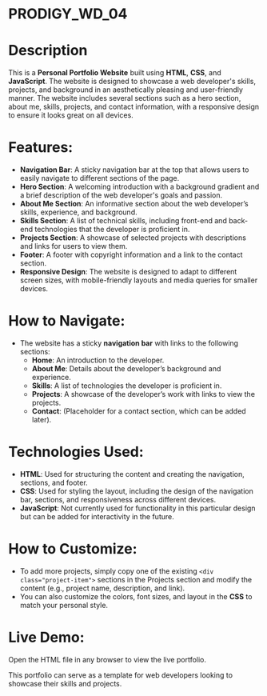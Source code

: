 # PRODIGY_WD_04
# Description 

This is a **Personal Portfolio Website** built using **HTML**, **CSS**, and **JavaScript**. The website is designed to showcase a web developer's skills, projects, and background in an aesthetically pleasing and user-friendly manner. The website includes several sections such as a hero section, about me, skills, projects, and contact information, with a responsive design to ensure it looks great on all devices.

# Features:
- **Navigation Bar**: A sticky navigation bar at the top that allows users to easily navigate to different sections of the page.
- **Hero Section**: A welcoming introduction with a background gradient and a brief description of the web developer's goals and passion.
- **About Me Section**: An informative section about the web developer’s skills, experience, and background.
- **Skills Section**: A list of technical skills, including front-end and back-end technologies that the developer is proficient in.
- **Projects Section**: A showcase of selected projects with descriptions and links for users to view them.
- **Footer**: A footer with copyright information and a link to the contact section.
- **Responsive Design**: The website is designed to adapt to different screen sizes, with mobile-friendly layouts and media queries for smaller devices.

# How to Navigate:
- The website has a sticky **navigation bar** with links to the following sections:
  - **Home**: An introduction to the developer.
  - **About Me**: Details about the developer’s background and experience.
  - **Skills**: A list of technologies the developer is proficient in.
  - **Projects**: A showcase of the developer’s work with links to view the projects.
  - **Contact**: (Placeholder for a contact section, which can be added later).
  
# Technologies Used:
- **HTML**: Used for structuring the content and creating the navigation, sections, and footer.
- **CSS**: Used for styling the layout, including the design of the navigation bar, sections, and responsiveness across different devices.
- **JavaScript**: Not currently used for functionality in this particular design but can be added for interactivity in the future.

# How to Customize:
- To add more projects, simply copy one of the existing `<div class="project-item">` sections in the Projects section and modify the content (e.g., project name, description, and link).
- You can also customize the colors, font sizes, and layout in the **CSS** to match your personal style.
  
# Live Demo:
Open the HTML file in any browser to view the live portfolio.

This portfolio can serve as a template for web developers looking to showcase their skills and projects.
